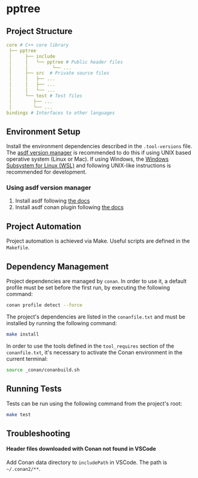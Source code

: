 # pptree

## Project Structure

```yaml
core # C++ core library
 ├── pptree
 │     ├── include
 │     │   └── pptree # Public header files
 │     │         └── ...
 │     ├── src  # Private source files
 │     │   ├── ...
 │     │   ├── ...
 │     │   └── ...
 │     └── test # Test files
 │        ├── ...
 │        └── ...
bindings # Interfaces to other languages
```

## Environment Setup

Install the environment dependencies described in the `.tool-versions` file. The [asdf version manager](https://asdf-vm.com/) is recommended to do this if using UNIX based operative system (Linux or Mac). If using Windows, the [Windows Subsystem for Linux (WSL)](https://learn.microsoft.com/en-us/windows/wsl/install) and following UNIX-like instructions is recommended for development.

### Using asdf version manager

1. Install asdf following [the docs](https://asdf-vm.com/guide/getting-started.html)
2. Install asdf conan plugin following [the docs](https://github.com/amrox/asdf-pyapp#compatible-python-applications)

## Project Automation

Project automation is achieved via Make. Useful scripts are defined in the `Makefile`.

## Dependency Management

Project dependencies are managed by `conan`. In order to use it, a default profile must be set before the first run, by executing the following command:

```bash
conan profile detect --force
```

The project's dependencies are listed in the `conanfile.txt` and must be installed by running the following command:

```bash
make install
```

In order to use the tools defined in the `tool_requires` section of the `conanfile.txt`, it's necessary to activate the Conan environment in the current terminal:

```bash
source _conan/conanbuild.sh
```

## Running Tests

Tests can be run using the following command from the project's root:

```bash
make test
```

## Troubleshooting

#### Header files downloaded with Conan not found in VSCode

Add Conan data directory to `includePath` in VSCode. The path is `~/.conan2/**`.
